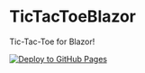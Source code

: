 # TicTacToeBlazor
Tic-Tac-Toe for Blazor!

[![Deploy to GitHub Pages](https://github.com/codemonkey85/TicTacToeBlazor/actions/workflows/main.yml/badge.svg)](https://github.com/codemonkey85/TicTacToeBlazor/actions/workflows/main.yml)
